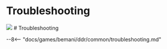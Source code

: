 # Troubleshooting
<img class="header-logo" src="/img/bemani/ddr/a3/logo.webp">
# Troubleshooting

--8<-- "docs/games/bemani/ddr/common/troubleshooting.md"